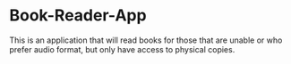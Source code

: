 # Book-Reader-App

This is an application that will read books for those that are unable or who prefer audio format, but only have access to physical copies.
